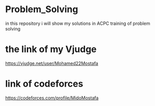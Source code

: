 # Problem_Solving
in this repository i will show my solutions in ACPC training of problem solving
# the link of my Vjudge 
https://vjudge.net/user/Mohamed22Mostafa
# link of codeforces
https://codeforces.com/profile/MidoMostafa
